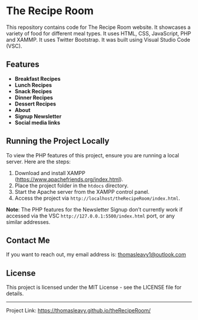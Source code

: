 # The Recipe Room

This repository contains code for The Recipe Room website. It showcases a variety of food for different meal types. It uses HTML, CSS, JavaScript, PHP and XAMMP. It uses Twitter Bootstrap. It was built using Visual Studio Code (VSC).

## Features

- **Breakfast Recipes**
- **Lunch Recipes**
- **Snack Recipes**
- **Dinner Recipes**
- **Dessert Recipes**
- **About**
- **Signup Newsletter**
- **Social media links**


## Running the Project Locally

To view the PHP features of this project, ensure you are running a local server. Here are the steps:

1. Download and install XAMPP (https://www.apachefriends.org/index.html).
2. Place the project folder in the `htdocs` directory.
3. Start the Apache server from the XAMPP control panel.
4. Access the project via `http://localhost/theRecipeRoom/index.html`.

**Note**: The PHP features for the Newsletter Signup don’t currently work if accessed via the VSC `http://127.0.0.1:5500/index.html` port, or any similar addresses.

## Contact Me

If you want to reach out, my email address is: thomasleavy1@outlook.com

## License

This project is licensed under the MIT License - see the LICENSE file for details.
___________________________________________________________________________________________________
Project Link: https://thomasleavy.github.io/theRecipeRoom/
